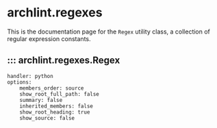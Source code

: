 # archlint.regexes

This is the documentation page for the `Regex` utility class, a collection of regular expression constants.

## ::: archlint.regexes.Regex
    handler: python
    options:
        members_order: source
        show_root_full_path: false
        summary: false
        inherited_members: false
        show_root_heading: true
        show_source: false
